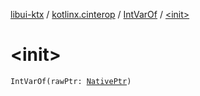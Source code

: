 [libui-ktx](../../index.md) / [kotlinx.cinterop](../index.md) / [IntVarOf](index.md) / [&lt;init&gt;](./-init-.md)

# &lt;init&gt;

`IntVarOf(rawPtr: `[`NativePtr`](../-native-ptr.md)`)`